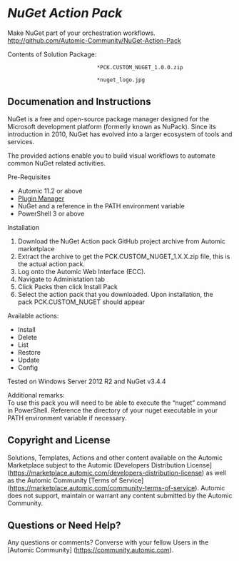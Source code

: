 *NuGet Action Pack*
=============


Make NuGet part of your orchestration workflows.
http://github.com/Automic-Community/NuGet-Action-Pack

<!-- List of attached files -->
Contents of Solution Package:

						
								*PCK.CUSTOM_NUGET_1.0.0.zip
								
								*nuget_logo.jpg
								
						


Documenation and Instructions
---

<p>NuGet is a free and open-source package manager designed for the Microsoft development platform (formerly known as NuPack). Since its introduction in 2010, NuGet has evolved into a larger ecosystem of tools and services.</p>
<p>The provided actions enable you to build visual workflows to automate common NuGet related activities.</p>
<p>Pre-Requisites</p>
<ul>
<li>Automic 11.2 or above</li>
<li><a href="https://marketplace.automic.com/admin/marketplace/details/plugin-manager" target="_blank">Plugin Manager</a></li>
<li>NuGet and a reference in the PATH environment variable</li>
<li>PowerShell 3 or above</li>
</ul>
<p>Installation</p>
<ol>
<li>Download the NuGet Action pack GitHub project archive from Automic marketplace</li>
<li>Extract the archive to get the PCK.CUSTOM_NUGET_1.X.X.zip file, this is the actual action pack.</li>
<li>Log onto the Automic Web Interface (ECC).</li>
<li>Navigate to Administation tab</li>
<li>Click Packs then click Install Pack</li>
<li>Select the action pack that you downloaded. Upon installation, the pack&nbsp;PCK.CUSTOM_NUGET should appear</li>
</ol>
<p>Available actions:</p>
<ul>
<li>Install</li>
<li>Delete</li>
<li>List</li>
<li>Restore</li>
<li>Update</li>
<li>Config</li>
</ul>
<p>Tested on Windows Server 2012 R2 and NuGet v3.4.4</p>
<p>Additional remarks:<br />To use this pack you will need to be able to execute the &ldquo;nuget&rdquo; command in PowerShell. Reference the directory of your nuget executable in your PATH environment variable if necessary.</p>

Copyright and License
---

Solutions, Templates, Actions and other content available on the Automic Marketplace subject to the Automic [Developers Distribution License] (https://marketplace.automic.com/developers-distribution-license) as well as the Automic Community [Terms of Service] (https://marketplace.automic.com/community-terms-of-service).
Automic does not support, maintain or warrant any content submitted by the Automic Community.



Questions or Need Help? 
---
Any questions or comments? Converse with your fellow Users in the [Automic Community] (https://community.automic.com).